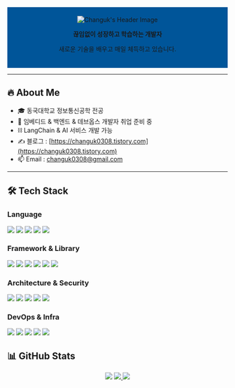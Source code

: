 <!-- 프로필 헤더 -->
<div align="center" style="background-color: #005599; padding: 20px; text-align: center;">
  <img src="https://capsule-render.vercel.app/api?type=Venom&color=005599&height=150&section=header&text=Hello%20World!%20I'm%20Changuk&animation=fadeIn&fontColor=000000&fontSize=40" alt="Changuk's Header Image"/>
<p><b>끊임없이 성장하고 학습하는 개발자</b></p>
<p>새로운 기술을 배우고 매일 체득하고 있습니다.</p>
</div>

---

## 🔥 About Me
- 🎓 동국대학교 정보통신공학 전공 
- 🏃 임베디드 & 백엔드 & 데브옵스 개발자 취업 준비 중  
- ⛓️ LangChain & AI 서비스 개발 가능
- ✍️ 블로그 : [https://changuk0308.tistory.com](https://changuk0308.tistory.com)  
- 📫 Email : changuk0308@gmail.com  

---

## 🛠 Tech Stack

### Language
<div align="left">
<img src="https://img.shields.io/badge/Java-007396?style=flat-square&logo=java&logoColor=white"/>
<img src="https://img.shields.io/badge/Python-3776AB?style=flat-square&logo=python&logoColor=white"/>
<img src="https://img.shields.io/badge/C/C++-00599C?style=flat-square&logo=cplusplus&logoColor=white"/>
<img src="https://img.shields.io/badge/Dart-0175C2?style=flat-square&logo=dart&logoColor=white"/>
<img src="https://img.shields.io/badge/JavaScript-F7DF1E?style=flat-square&logo=javascript&logoColor=black"/>
</div>


### Framework & Library
<div align="left">
<img src="https://img.shields.io/badge/SpringBoot-6DB33F?style=flat-square&logo=spring-boot&logoColor=white"/>
<img src="https://img.shields.io/badge/FastAPI-009688?style=flat-square&logo=fastapi&logoColor=white"/>
<img src="https://img.shields.io/badge/Flask-000000?style=flat-square&logo=flask&logoColor=white"/>
<img src="https://img.shields.io/badge/Vue.js-4FC08D?style=flat-square&logo=vue.js&logoColor=white"/>
<img src="https://img.shields.io/badge/Flutter-02569B?style=flat-square&logo=flutter&logoColor=white"/>
<img src="https://img.shields.io/badge/Android Studio-3DDC84?style=flat-square&logo=android-studio&logoColor=white"/>
</div>

### Architecture & Security
<div align="left">
<img src="https://img.shields.io/badge/MSA(Microservices)-FF6F00?style=flat-square&logo=apache&logoColor=white"/>
<img src="https://img.shields.io/badge/CQRS Pattern-6C33FF?style=flat-square&logo=databricks&logoColor=white"/>
<img src="https://img.shields.io/badge/SpringSecurity-6DB33F?style=flat-square&logo=spring-security&logoColor=white"/>
<img src="https://img.shields.io/badge/Redis-DC382D?style=flat-square&logo=redis&logoColor=white"/>
<img src="https://img.shields.io/badge/RabbitMQ-FF6600?style=flat-square&logo=rabbitmq&logoColor=white"/>
</div>



### DevOps & Infra
<div align="left">
<img src="https://img.shields.io/badge/AWS-232F3E?style=flat-square&logo=amazon-aws&logoColor=white"/>
<img src="https://img.shields.io/badge/Docker-2496ED?style=flat-square&logo=docker&logoColor=white"/>
<img src="https://img.shields.io/badge/Kubernetes-326CE5?style=flat-square&logo=kubernetes&logoColor=white"/>
<img src="https://img.shields.io/badge/Jenkins-D24939?style=flat-square&logo=jenkins&logoColor=white"/>
<img src="https://img.shields.io/badge/GitHub Actions-2088FF?style=flat-square&logo=github-actions&logoColor=white"/>
</div>


## 📊 GitHub Stats
<div align="center">

<a href="https://hits.seeyoufarm.com">
<img src="https://hits.seeyoufarm.com/api/count/incr/badge.svg?url=https://github.com/Chochanguk&count_bg=%2379C83D&title_bg=%23555555&icon=github.svg&icon_color=%23E7E7E7&title=VISIT&edge_flat=false"/></a>

<a href="https://github.com/anuraghazra/github-readme-stats">
<img src="https://github-readme-stats.vercel.app/api/top-langs/?username=Chochanguk&layout=compact&theme=dark" />
</a>

<img src="https://github-readme-stats.vercel.app/api?username=Chochanguk&show_icons=true&theme=algolia"/>
</div>
